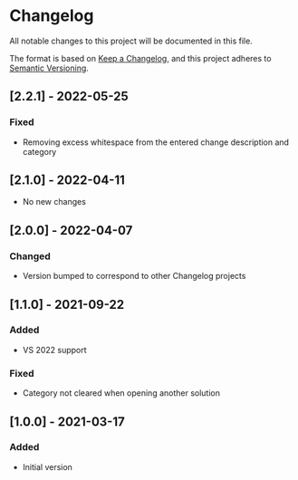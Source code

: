# Changelog
All notable changes to this project will be documented in this file.

The format is based on [Keep a Changelog](https://keepachangelog.com/en/1.0.0/),
and this project adheres to [Semantic Versioning](https://semver.org/spec/v2.0.0.html).

## [2.2.1] - 2022-05-25
### Fixed
- Removing excess whitespace from the entered change description and category

## [2.1.0] - 2022-04-11
- No new changes

## [2.0.0] - 2022-04-07
### Changed
- Version bumped to correspond to other Changelog projects

## [1.1.0] - 2021-09-22
### Added
- VS 2022 support

### Fixed
- Category not cleared when opening another solution

## [1.0.0] - 2021-03-17
### Added
- Initial version